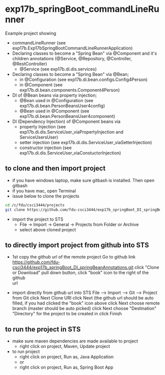 # exp17b_springBoot_commandLineRunner
Example project showing
- commandLineRunner (see exp17b.Exp17bSpringBootCommandLineRunnerApplication)
- Declaring classes to become a "Spring Bean" via @Component and it's children annotations (@Service, @Repository, @Controller, @RestController)
	- @Service (see exp17b.di.dis.services)
- Declaring classes to become a "Spring Bean" via @Bean;
	- in @Configuration (see exp17b.di.bean.configs.Config4Person)
	- in @Component (see exp17b.di.bean.components.Component4Person)
- DI of @Bean beans via property injection;
	- @Bean used in @Configuration (see exp17b.di.bean.PersonBeansUser4config)
	- @Bean used in @Component (see exp17b.di.bean.PersonBeansUser4component)
- DI (Dependency Injection) of @Component beans via
	- property Injection (see exp17b.di.dis.ServiceUser_viaPropertyInjection and ServiceUsersUser)
	- setter injection (see exp17b.di.dis.ServiceUser_viaSetterInjection)
	- constructor injection (see exp17b.di.dis.ServiceUser_viaConstuctorInjection)

## to clone and then import project
- if you have windows laptop, make sure gitbash is installed. Then open gitbash
- if you have mac, open Terminal
- issue below to clone the projects
```bash
cd /c/fdu/csci3444/projects
git clone https://github.com/fdu-csci3444/exp17b_springBoot_DI_springBeanAnnotations.git
```
- import the project to STS
	- File -> Import -> General -> Projects from Folder or Archive
	- select above cloned project

## to directly import project from github into STS
- 1st copy the github url of the remote project
Go to github link
 https://github.com/fdu-csci3444/exp17b_springBoot_DI_springBeanAnnotations.git
   click "Clone or Download" pull down button, click "book" icon to the right of the github  
   url

- import directly from github url into STS
File --> Import --> Git --> Project from Git
 click Next
   Clone URI
     click Next (the github url should be auto filled, if you had clicked the "book" icon above
       click Next
        choose remote branch (master should be auto picked)
          click Next
            choose "Destination" "Directory" for the project to be created in
              click Finish

## to run the project in STS
- make sure maven dependencies are made available to project
	- right click on project, Maven, Update project
- to run project
	- right click on project, Run as, Java Application
	- or
	- right click on project, Run as, Spring Boot App

